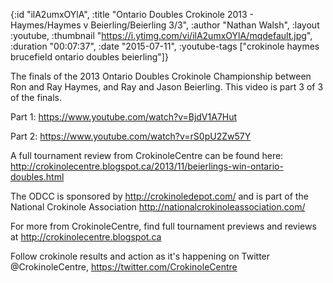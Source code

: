 {:id "ilA2umxOYlA",
 :title
 "Ontario Doubles Crokinole 2013 - Haymes/Haymes v Beierling/Beierling 3/3",
 :author "Nathan Walsh",
 :layout :youtube,
 :thumbnail "https://i.ytimg.com/vi/ilA2umxOYlA/mqdefault.jpg",
 :duration "00:07:37",
 :date "2015-07-11",
 :youtube-tags
 ["crokinole haymes brucefield ontario doubles beierling"]}


The finals of the 2013 Ontario Doubles Crokinole Championship between Ron and Ray Haymes, and Ray and Jason Beierling. This video is part 3 of 3 of the finals.

Part 1: https://www.youtube.com/watch?v=BjdV1A7Hut

Part 2: https://www.youtube.com/watch?v=rS0pU2Zw57Y

A full tournament review from CrokinoleCentre can be found here: http://crokinolecentre.blogspot.ca/2013/11/beierlings-win-ontario-doubles.html

The ODCC is sponsored by http://crokinoledepot.com/ and is part of the National Crokinole Association http://nationalcrokinoleassociation.com/

For more from CrokinoleCentre, find full tournament previews and reviews at http://crokinolecentre.blogspot.ca

Follow crokinole results and action as it's happening on Twitter @CrokinoleCentre, https://twitter.com/CrokinoleCentre
